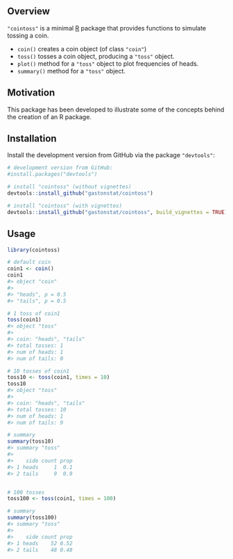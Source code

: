 <!-- README.md is generated from README.Rmd. Please edit that file -->

## Overview

`"cointoss"` is a minimal [R](http://www.r-project.org/) package that
provides functions to simulate tossing a coin.

  - `coin()` creates a coin object (of class `"coin"`)
  - `toss()` tosses a coin object, producing a `"toss"` object.
  - `plot()` method for a `"toss"` object to plot frequencies of heads.
  - `summary()` method for a `"toss"` object.

## Motivation

This package has been developed to illustrate some of the concepts
behind the creation of an R package.

## Installation

Install the development version from GitHub via the package
`"devtools"`:

``` r
# development version from GitHub:
#install.packages("devtools") 

# install "cointoss" (without vignettes)
devtools::install_github("gastonstat/cointoss")

# install "cointoss" (with vignettes)
devtools::install_github("gastonstat/cointoss", build_vignettes = TRUE)
```

## Usage

``` r
library(cointoss)

# default coin
coin1 <- coin()
coin1
#> object "coin"
#> 
#> "heads", p = 0.5 
#> "tails", p = 0.5

# 1 toss of coin1
toss(coin1)
#> object "toss"
#> 
#> coin: "heads", "tails" 
#> total tosses: 1 
#> num of heads: 1 
#> num of tails: 0

# 10 tosses of coin1
toss10 <- toss(coin1, times = 10)
toss10
#> object "toss"
#> 
#> coin: "heads", "tails" 
#> total tosses: 10 
#> num of heads: 1 
#> num of tails: 9

# summary
summary(toss10)
#> summary "toss"
#> 
#>    side count prop
#> 1 heads     1  0.1
#> 2 tails     9  0.9


# 100 tosses
toss100 <- toss(coin1, times = 100)

# summary
summary(toss100)
#> summary "toss"
#> 
#>    side count prop
#> 1 heads    52 0.52
#> 2 tails    48 0.48
```

